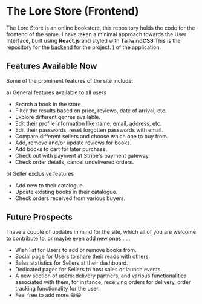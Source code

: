# The Lore Store (Frontend)
The Lore Store is an online bookstore, this repository holds the code for the frontend of the same. I have taken a minimal approach towards the User Interface, built using **React.js** and styled with **TailwindCSS** This is the repository for the [backend](https://github.com/dhirajksharma/thelorestore-backend) for the project. ) of the application.

## Features Available Now

Some of the prominent features of the site include:

a) General features available to all users
- Search a book in the store.
- Filter the results based on price, reviews, date of arrival, etc.
- Explore different genres available.
- Edit their profile information like name, email, address, etc.
- Edit their passwords, reset forgotten passwords with email.
- Compare different sellers and choose which one to buy from.
- Add, remove and/or update reviews for books.
- Add books to cart for later purchase.
- Check out with payment at Stripe's payment gateway.
- Check order details, cancel undelivered orders.

b) Seller exclusive features

- Add new to their catalogue.
- Update existing books in their catalogue.
- Check orders received from various buyers.

## Future Prospects

I have a couple of updates in mind for the site, which all of you are welcome to contribute to, or maybe even add new ones . . .

- Wish list for Users to add or remove books from.
- Social page for Users to share their reads with others.
- Sales statistics for Sellers at their dashboard.
- Dedicated pages for Sellers to host sales or launch events.
- A new section of users: delivery partners, and various functionalities associated with them, for instance, receiving orders for delivery, order tracking functionality for the user.
- Feel free to add more 😁😁